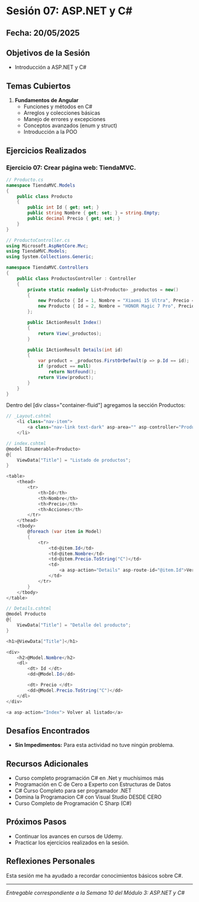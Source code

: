 # Sesión 07: ASP.NET y C#

## Fecha: 20/05/2025

## Objetivos de la Sesión

- Introducción a ASP.NET y C#

## Temas Cubiertos

1. **Fundamentos de Angular**
   - Funciones y métodos en C#
   - Arreglos y colecciones básicas
   - Manejo de errores y excepciones
   - Conceptos avanzados (enum y struct)
   - Introducción a la POO

## Ejercicios Realizados

### Ejercicio 07: Crear página web: TiendaMVC.

```c#
// Producto.cs
namespace TiendaMVC.Models
{
    public class Producto
    {
        public int Id { get; set; }
        public string Nombre { get; set; } = string.Empty;
        public decimal Precio { get; set; }  
    }
}
```

```c#
// ProductoController.cs
using Microsoft.AspNetCore.Mvc;
using TiendaMVC.Models;
using System.Collections.Generic;

namespace TiendaMVC.Controllers
{
    public class ProductosController : Controller
    {
        private static readonly List<Producto> _productos = new()
        {
            new Producto { Id = 1, Nombre = "Xiaomi 15 Ultra", Precio = 33000.00m},
            new Producto { Id = 2, Nombre = "HONOR Magic 7 Pro", Precio = 29000.00m},
        };

        public IActionResult Index()
        {
            return View(_productos);
        }

        public IActionResult Details(int id)
        {
            var product = _productos.FirstOrDefault(p => p.Id == id);
            if (product == null)
                return NotFound();
            return View(product);
        }
    }
}
```
Dentro del [div class="container-fluid"] agregamos la sección Productos:
```c# html
// _Layout.cshtml
    <li class="nav-item">
        <a class="nav-link text-dark" asp-area="" asp-controller="Productos" asp-action="Index">Productos</a>
    </li>
```

```c# html
// index.cshtml
@model IEnumerable<Producto>
@{
    ViewData["Title"] = "Listado de productos";
}

<table>
    <thead>
        <tr>
            <th>Id</th>
            <th>Nombre</th>
            <th>Precio</th>
            <th>Acciones</th>
        </tr>
    </thead>
    <tbody>
        @foreach (var item in Model)
        {
            <tr>
                <td>@item.Id</td>
                <td>@item.Nombre</td>
                <td>@item.Precio.ToString("C")</td>
                <td>
                    <a asp-action="Details" asp-route-id="@item.Id">Ver Detalle</a>
                </td>
            </tr>
        }
    </tbody>
</table>
```

```c# html
// Details.cshtml
@model Producto
@{
    ViewData["Title"] = "Detalle del producto";
}

<h1>@ViewData["Title"]</h1>

<div>
    <h2>@Model.Nombre</h2>
    <dl>
        <dt> Id </dt>
        <dd>@Model.Id</dd>

        <dt> Precio </dt>
        <dd>@Model.Precio.ToString("C")</dd>
    </dl>
</div>

<a asp-action="Index"> Volver al listado</a>
```

## Desafíos Encontrados

- **Sin Impedimentos:** Para esta actividad no tuve ningún problema. 

## Recursos Adicionales

- Curso completo programación C# en .Net y muchísimos más
- Programación en C de Cero a Experto con Estructuras de Datos
- C# Curso Completo para ser programador .NET
- Domina la Programacion C# con Visual Studio DESDE CERO
- Curso Completo de Programación C Sharp (C#)

## Próximos Pasos

- Continuar los avances en cursos de Udemy. 
- Practicar los ejercicios realizados en la sesión.

## Reflexiones Personales

Esta sesión me ha ayudado a recordar conocimientos básicos sobre C#.

---

*Entregable correspondiente a la Semana 10 del Módulo 3: ASP.NET y C#*